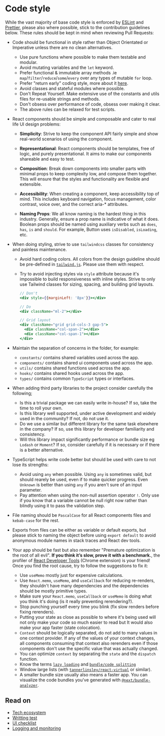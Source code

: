 # Code style

While the vast majority of base code style is enforced by [ESLint](https://eslint.org/) and [Prettier](https://prettier.io/), please also where possible, stick to the contribution guidelines below. These rules should be kept in mind when reviewing Pull Requests:

- Code should be functional in style rather than Object Orientated or Imperative unless there are no clean alternatives.

  - Use pure functions where possible to make them testable and modular.
  - Avoid mutating variables and the `let` keyword.
  - Prefer functional & immutable array methods .ie `map`/`filter`/`reduce`/`some`/`every` over any types of mutable `for` loop.
  - Prefer "return early" coding style, more about it [here](https://medium.com/@matryer/line-of-sight-in-code-186dd7cdea88).
  - Avoid classes and stateful modules where possible.
  - Don't Repeat Yourself. Make extensive use of the constants and utils files for re-usable strings and methods.
  - Don't obsess over performance of code, obsess over making it clear.
  - The above rules can be relaxed for test scripts.

- React components should be simple and composable and cater to real life UI design problems:

  - **Simplicity**: Strive to keep the component API fairly simple and show real-world scenarios of using the component.
  - **Representational**: React components should be templates, free of logic, and purely presentational. It aims to make our components shareable and easy to test.

  - **Composition**: Break down components into smaller parts with minimal props to keep complexity low, and compose them together. This will ensure that the styles and functionality are flexible and extensible.

  - **Accessibility**: When creating a component, keep accessibility top of mind. This includes keyboard navigation, focus management, color contrast, voice over, and the correct aria-\* attributes.

  - **Naming Props**: We all know naming is the hardest thing in this industry. Generally, ensure a prop name is indicative of what it does. Boolean props should be named using auxiliary verbs such as `does`, `has`, `is` and `should`. For example, Button uses `isDisabled`, `isLoading`, etc.

- When doing styling, strive to use `tailwindcss` classes for consistency and painless maintenance.

  - Avoid hard coding colors. All colors from the design guideline should be pre-defined in [`tailwind.js`](../tailwind.config.js). Please use them with respect.

  - Try to avoid injecting styles via `style` attribute because it's impossible to build responsiveness with inline styles. Strive to only use Tailwind classes for sizing, spacing, and building grid layouts.

    ```jsx
    // Don't
    <div style={{marginLeft: '8px'}}></div>

    // Do
    <div className="ml-2"></div>

    // Grid layout
    <div className="grid grid-cols-3 gap-5">
      <div className="col-span-2"></div>
      <div className="col-span-1"></div>
    </div>
    ```

- Maintain the separation of concerns in the folder, for example:

  - `constants/` contains shared variables used across the app.
  - `components/` contains shared ui components used across the app.
  - `utils/` contains shared functions used across the app.
  - `hooks/` contains shared hooks used across the app.
  - `types/` contains common `TypeScript` types or interfaces.

- When adding third party libraries to the project consider carefully the following;

  - Is this a trivial package we can easily write in-house? If so, take the time to roll your own.
  - Is this library well supported, under active development and widely used in the community? If not, do not use it.
  - Do we use a similar but different library for the same task elsewhere in the company? If so, use this library for developer familiarity and consistency.
  - Will this library impact significantly performance or bundle size eg `Lodash` or `Moment`? If so, consider carefully if it is necessary or if there is a better alternative.

- TypeScript helps write code better but should be used with care to not lose its strengths:

  - Avoid using `any` when possible. Using `any` is sometimes valid, but should rearely be used, even if to make quicker progress. Even `Unknown` is better than using `any` if you aren't sure of an input parameter.
  - Pay attention when using the non-null assertion operator `!`. Only use if you know that a variable cannot be null right now rather than blindly using it to pass the validation step.

- File naming should be `PascalCase` for all React components files and `kebab-case` for the rest.

- Exports from files can be either as variable or default exports, but please stick to naming the object before using `export default` to avoid anonymous module names in stack traces and React dev tools.

- Your app should be fast but also remember "Premature optimization is the root of all evil". **If you think it’s slow, prove it with a benchmark.**, the profiler of [React Developer Tools](https://chrome.google.com/webstore/detail/react-developer-tools/fmkadmapgofadopljbjfkapdkoienihi) (Chrome extension) is your friend! Once you find the root cause, try to follow the suggestions to fix it:
  - Use `useMemo` mostly just for expensive calculations.
  - Use `React.memo`, `useMemo`, and `useCallback` for reducing re-renders, they shouldn't have many dependencies and the dependencies should be mostly primitive types.
  - Make sure your `React.memo`, `useCallback` or `useMemo` is doing what you think it's doing (is it really preventing rerendering?).
  - Stop punching yourself every time you blink (fix slow renders before fixing rerenders).
  - Putting your state as close as possible to where it's being used will not only make your code so much easier to read but It would also make your app faster (state colocation).
  - `Context` should be logically separated, do not add to many values in one context provider. If any of the values of your context changes, all components consuming that context also rerenders even if those components don't use the specific value that was actually changed.
  - You can optimize `context` by separating the `state` and the `dispatch` function.
  - Know the terms [`lazy loading`](https://nextjs.org/docs/advanced-features/dynamic-import) and [`bundle/code splitting`](https://reactjs.org/docs/code-splitting.html)
  - Window large lists (with [`tannerlinsley/react-virtual`](https://github.com/tannerlinsley/react-virtual) or similar).
  - A smaller bundle size usually also means a faster app. You can visualize the code bundles you've generated with [`@next/bundle-analyzer`](https://www.npmjs.com/package/@next/bundle-analyzer).

## Read on

- [Tech ecosystem](tech-ecosystem.md)
- [Writting test](writing-test.md)
- [UI checklist](ui-checklist.md)
- [Logging and monitoring](logging-monitoring.md)
